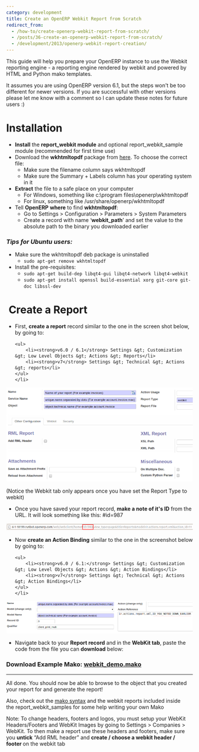 ```yaml
---
category: development
title: Create an OpenERP Webkit Report from Scratch
redirect_from:
  - /how-to/create-openerp-webkit-report-from-scratch/
  - /posts/36-create-an-openerp-webkit-report-from-scratch/
  - /development/2013/openerp-webkit-report-creation/
---
```


<p>This guide will help you prepare your OpenERP instance to use the Webkit reporting engine - a reporting engine rendered by webkit and powered by HTML and Python mako templates.</p>

<p>It assumes you are using OpenERP version 6.1, but the steps won&#39;t be too different for newer versions. If you are successful with other versions please let me know with a comment so I can update these notes for future users :)</p>

<h1>Installation</h1>

<ul>
	<li><strong>Install</strong> the <strong>report_webkit module</strong> and optional report_webkit_sample module (recommended for first time use)</li>
	<li>Download the&nbsp;<strong>wkhtmltopdf</strong> package from&nbsp;<a href="http://wkhtmltopdf.org/downloads.html">here</a>. To choose the correct file:
	<ul>
		<li>Make sure the filename column says wkhtmltopdf</li>
		<li>Make sure the Summary + Labels column has your operating system in it</li>
	</ul>
	</li>
	<li><strong>Extract</strong> the file to a safe place on your computer
	<ul>
		<li>For Windows, something like c:\program files\openerp\wkhtmltopdf</li>
		<li>For linux, something like /usr/share/openerp/wkhtmltopdf</li>
	</ul>
	</li>
	<li>Tell <strong>OpenERP</strong> <strong>where</strong> to find <strong>wkhtmltopdf</strong>:
	<ul>
		<li>Go to Settings &gt;&nbsp;Configuration &gt;&nbsp;Parameters &gt;&nbsp;System Parameters</li>
		<li>Create a record with name &lsquo;<strong>webkit_path</strong>&rsquo; and set the value to the absolute path to the binary you downloaded earlier</li>
	</ul>
	</li>
</ul>

<h3><em>Tips for Ubuntu users:</em></h3>

<ul>
	<li>Make sure the wkhtmltopdf deb package is uninstalled
	<ul>
		<li><code>sudo apt-get remove wkhtmltopdf</code></li>
	</ul>
	</li>
	<li>Install the pre-requisites:
	<ul>
		<li><code>sudo apt-get build-dep libqt4-gui libqt4-network libqt4-webkit </code></li>
		<li><code>sudo apt-get install openssl build-essential xorg git-core git-doc libssl-dev</code></li>
	</ul>
	</li>
</ul>

<h1>&nbsp;Create a Report</h1>

<ul>
	<li>First, <strong>create a report</strong>&nbsp;record similar to the one in the screen shot below, by going to:

	<ul>
		<li><strong>v6.0 / 6.1</strong> Settings &gt; Customization &gt; Low Level Objects &gt; Actions &gt; Reports</li>
		<li><strong>v7</strong> Settings &gt; Technical &gt; Actions &gt; reports</li>
	</ul>
	</li>
</ul>

<p><img alt="" src="/images/development/openerp-webkit-report-creation-action.png" /></p>

<p>(Notice the Webkit tab only appears once you have set the Report Type to webkit)</p>

<ul>
	<li>Once you have saved your report record, <strong>make a note of it&#39;s ID</strong> from the URL. It will look something like this:&nbsp;#id=987</li>
</ul>

<p><img alt="" src="/images/development/openerp-webkit-report-creation-url.png" /></p>

<ul>
	<li>Now <strong>create an Action Binding</strong>&nbsp;similar to the one in the screenshot below by going to:

	<ul>
		<li><strong>v6.0 / 6.1:</strong> Settings &gt; Customization &gt; Low Level Objects &gt; Actions &gt; Action Bindings</li>
		<li><strong>v7</strong> Settings &gt; Technical &gt; Actions &gt; Action Bindings</li>
	</ul>
	</li>
</ul>

<p><img alt="" src="/images/development/openerp-webkit-report-creation-binding.png" /></p>

<ul>
	<li>Navigate back to your <strong>Report record</strong> and in the <strong>WebKit tab</strong>, paste the code from the file you can <strong>download</strong> below:</li>
</ul>

<h3>Download Example Mako:&nbsp;<a href="https://drive.google.com/file/d/0B9fGr6w-dfLWSF9ic3NFeTM5dDQ/edit?usp=sharing">webkit_demo.mako</a></h3>

<hr />
<p>All done. You should now be able to browse to the object that you created your report for and generate the report!</p>

<p>Also, check out the&nbsp;<a href="http://docs.makotemplates.org/en/latest/syntax.html">mako syntax</a>&nbsp;and the webkit reports included inside the&nbsp;report_webkit_samples&nbsp;for some help writing your own Mako</p>

<p>Note: To change headers, footers and logos, you must setup your WebKit Headers/Footers and WebKit Images by going to Settings &gt; Companies &gt; WebKit.&nbsp;To then make a report use these headers and footers, make sure you <strong>untick</strong>&nbsp;&ldquo;Add RML header&rdquo; and <strong>create / choose a webkit header / footer&nbsp;</strong>on the webkit tab</p>
